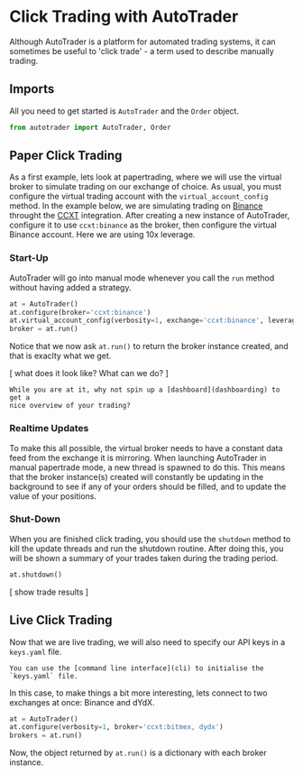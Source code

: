 # Click Trading with AutoTrader

Although AutoTrader is a platform for automated trading systems, it can
sometimes be useful to 'click trade' - a term used to describe manually 
trading. 




## Imports
All you need to get started is `AutoTrader` and the `Order` object.

```python
from autotrader import AutoTrader, Order
```


## Paper Click Trading

As a first example, lets look at papertrading, where we will use the virtual
broker to simulate trading on our exchange of choice. As usual, you must
configure the virtual trading account with the `virtual_account_config` method.
In the example below, we are simulating trading on 
[Binance](https://www.binance.com/en) throught the [CCXT](ccxt-module-docs)
integration. After creating a new instance of AutoTrader, configure it to
use `ccxt:binance` as the broker, then configure the virtual Binance account.
Here we are using 10x leverage.


### Start-Up

AutoTrader will go into manual mode whenever you call the `run` method without 
having added a strategy.

```python
at = AutoTrader()
at.configure(broker='ccxt:binance')
at.virtual_account_config(verbosity=1, exchange='ccxt:binance', leverage=10)
broker = at.run()
```

Notice that we now ask `at.run()` to return the broker instance created, and that
is exaclty what we get. 


[ what does it look like? What can we do? ]


```{tip}
While you are at it, why not spin up a [dashboard](dashboarding) to get a 
nice overview of your trading?
```


### Realtime Updates
To make this all possible, the virtual broker needs to have a constant data feed
from the exchange it is mirroring. When launching AutoTrader in manual papertrade
mode, a new thread is spawned to do this. This means that the broker instance(s)
created will constantly be updating in the background to see if any of your
orders should be filled, and to update the value of your positions.



### Shut-Down
When you are finished click trading, you should use the `shutdown` method to kill
the update threads and run the shutdown routine. After doing this, you will be 
shown a summary of your trades taken during the trading period.

```python
at.shutdown()
```

[ show trade results ]




## Live Click Trading

Now that we are live trading, we will also need to specify our API keys in a
`keys.yaml` file. 

```{tip}
You can use the [command line interface](cli) to initialise the `keys.yaml` file.
```

In this case, to make things a bit more interesting, lets connect to two exchanges
at once: Binance and dYdX.

```python
at = AutoTrader()
at.configure(verbosity=1, broker='ccxt:bitmex, dydx')
brokers = at.run()
```

Now, the object returned by `at.run()` is a dictionary with each broker instance.